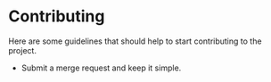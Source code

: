 # Contributing

Here are some guidelines that should help to start contributing to the project.

- Submit a merge request and keep it simple.
